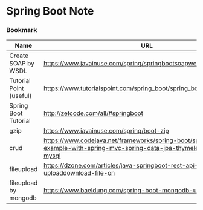 # Spring Boot Note

### Bookmark
Name | URL
--- | ---
Create SOAP by WSDL | https://www.javainuse.com/spring/springbootsoapwebservice
Tutorial Point (useful)| https://www.tutorialspoint.com/spring_boot/spring_boot_scheduling.htm
Spring Boot Tutorial | http://zetcode.com/all/#springboot
gzip | https://www.javainuse.com/spring/boot-zip
crud | https://www.codejava.net/frameworks/spring-boot/spring-boot-crud-example-with-spring-mvc-spring-data-jpa-thymeleaf-hibernate-mysql
fileupload | https://dzone.com/articles/java-springboot-rest-api-to-uploaddownload-file-on
fileupload by mongodb | https://www.baeldung.com/spring-boot-mongodb-upload-file

